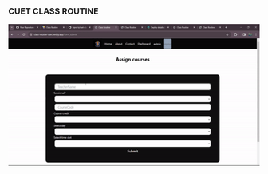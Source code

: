 
### CUET CLASS ROUTINE
[![CUET CLASS ROUTINE](https://github.com/bipro-b/cuet-class-schedule/blob/main/client/gif/classroutine-ezgif.com-video-to-gif-converter.gif)](https://youtu.be/LKDu3g1R3d8 "Full stack project")

